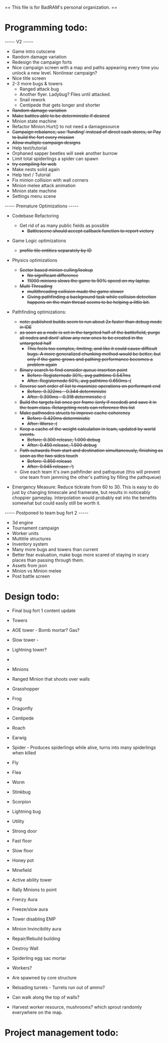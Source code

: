  == This file is for BadRAM's personal organization. ==

Programming todo:
=================

----- V2 -----

- Game intro cutscene
- Random damage variation
- Redesign the campaign forts
- Nice campaign screen with a map and paths appearing every time you unlock a new level. Nonlinear campaign?
- Nice title screen
- 2-3 more bugs & towers
  - Ranged attack bug
  - Another flyer. Ladybug? Flies until attacked.
  - Snail rework
  - Centipede that gets longer and shorter
- ~~Random damage variation~~
- ~~Make battles able to be deterministic if desired~~
- Minion state machine
- Refactor Minion.Hurt() to not need a damagesource
- ~~Campaign rebalance, use 'funding' instead of direct cash stores, or Pay to build the fort every mission~~
- ~~Allow multiple campaign designs~~
- Help text/tutorial
- Orphaned sapper beetles will seek another burrow
- Limit total spiderlings a spider can spawn
- ~~try compiling for web~~
- Make nests solid again
- Help text / Tutorial
- Fix minion collision with wall corners
- Minion melee attack animation
- Minion state machine
- Settings menu scene


----- Premature Optimizations -----

- Codebase Refactoring
  - Get rid of as many public fields as possible
    - ~~Battlescene should accept callback function to report victory~~

- Game Logic optimizations
  - ~~profile tile entities separately by ID~~

- Physics optimizations
  - ~~Sector based minion culling/lookup~~
    - ~~No significant difference~~
    - ~~11000 minions slows the game to 50% speed on my laptop.~~
  - ~~Multi Threading~~
    - ~~multithreading collision made the game slower~~
    - ~~Giving pathfinding a background task while collision detection happens on the main thread seems to be helping a little bit.~~

- Pathfinding optimizations:
  - ~~note: published builds seem to run about 2x faster than debug mode in IDE~~
  - ~~as soon as a node is set in the targeted half of the battlefield, purge all nodes and dont' allow any new ones to be created in the untargeted half~~
    - ~~This feels too complex, limiting, and like it could cause difficult bugs. A more generalized chunking method would be better, but only if the game grows and pathing performance becomes a problem again~~
  - ~~Binary search to find consider queue insertion point~~
    - ~~Before: Registernode 30%, avg pathtime 0.547ms~~
    - ~~After:  Registernode 50%, avg pathtime 0.650ms :(~~
  - ~~Reverse sort order of list to maximize operations on performant end~~
    - ~~Before: 0.322ms - 0.344 deterministic~~
    - ~~After: 0.300ms - 0.318 deterministic :)~~
  - ~~Build the targets list once per frame (only if needed) and save it in the team class. Retargeting nests can reference this list~~
  - ~~Make pathnodes structs to improve cache coherency~~
    - ~~Before: 0.420ms deterministic~~
    - ~~After: Worse :(~~
  - ~~Keep a cache of the weight calculation in team, updated by world events.~~
    - ~~Before: 0.300 release, 1.000 debug~~
    - ~~After:  0.450 release, 1.500 debug~~
  - ~~Path outwards from start and destination simultaneously, finishing as soon as the two sides touch~~
    - ~~Before: 0.850 release~~
    - ~~After:  0.045 release :')~~
  - Give each team it's own pathfinder and pathqueue (this will prevent one team from jamming the other's pathing by filling the pathqueue)

- Emergency Measure: Reduce tickrate from 60 to 30. This is easy to do just by changing timescale and framerate, but results in noticeably choppier gameplay. Interpolation would probably eat into the benefits somewhat but could easily still be worth it.


----- Postponed to team bug fort 2 -----

- 3d engine
- Tournament campaign
- Worker units
- Multitile structures
- Inventory system
- Many more bugs and towers than current
- Better fear evaluation, make bugs more scared of staying in scary places than passing through them.
- Assets from json
- Minion vs Minion melee
- Post battle screen


Design todo:
============
- Final bug fort 1 content update
 - Towers
  - AOE tower - Bomb mortar? Gas?
  - Slow tower - 
  - Lightning tower?
  - 
 - Minions
  - Ranged Minion that shoots over walls
  - Grasshopper
  - Frog
  - Dragonfly
  - Centipede
  - Roach
  - Earwig
  - Spider - Produces spiderlings while alive, turns into many spiderlings when killed
  - Fly
  - Flea
  - Worm
  - Stinkbug
  - Scorpion
  - Lightning bug
 - Utility
  - Strong door
  - Fast floor
  - Slow floor
  - Honey pot
  - Minefield
 - Active ability tower
  - Rally Minions to point
  - Frenzy Aura
  - Freeze/slow aura
  - Tower disabling EMP
  - Minion Invincibility aura
  - Repair/Rebuild building
  - Destroy Wall 
  - Spiderling egg sac mortar

- Workers?
 - Are spawned by core structure
 - Reloading turrets - Turrets run out of ammo?
 - Can walk along the top of walls?
 - Harvest worker resource, mushrooms? which sprout randomly everywhere on the map.


Project management todo:
========================


